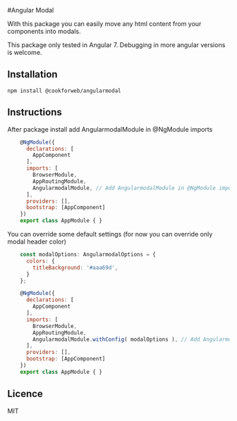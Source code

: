 #Angular Modal

With this package you can easily move any html content from your components into modals.

This package only tested in Angular 7. Debugging in more angular versions is welcome.

## Installation

    npm install @cookforweb/angularmodal
    
## Instructions

After package install add AngularmodalModule in @NgModule imports

```js
    @NgModule({
      declarations: [
        AppComponent
      ],
      imports: [
        BrowserModule,
        AppRoutingModule,
        AngularmodalModule, // Add AngularmodalModule in @NgModule imports
      ],
      providers: [],
      bootstrap: [AppComponent]
    })
    export class AppModule { }
``` 

You can override some default settings (for now you can override only modal header color)  

```js
    const modalOptions: AngularmodalOptions = {
      colors: {
        titleBackground: '#aaa69d',
      }
    };

    @NgModule({
      declarations: [
        AppComponent
      ],
      imports: [
        BrowserModule,
        AppRoutingModule,
        AngularmodalModule.withConfig( modalOptions ), // Add AngularmodalModule in @NgModule imports
      ],
      providers: [],
      bootstrap: [AppComponent]
    })
    export class AppModule { }
```

## Licence 

MIT